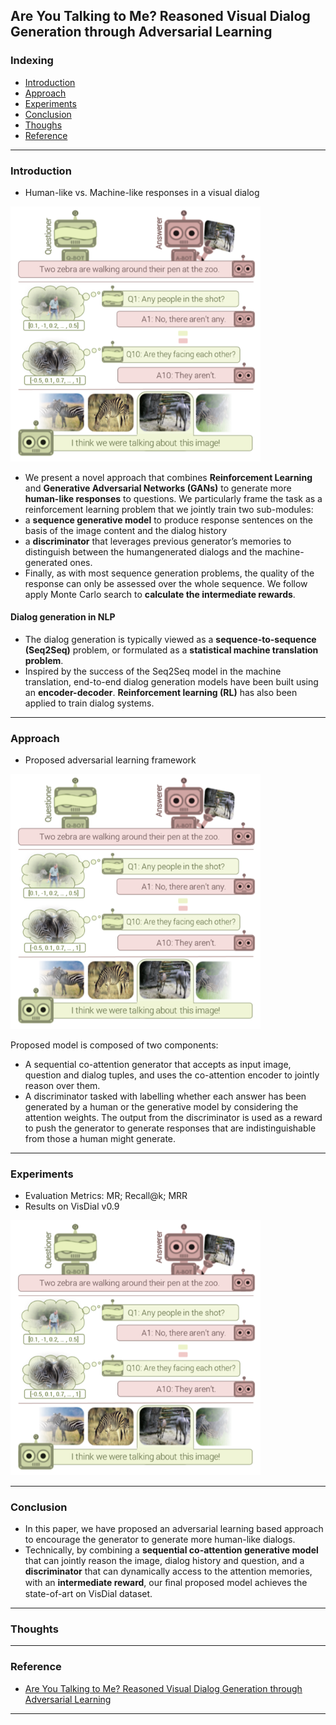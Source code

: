 ## Are You Talking to Me? Reasoned Visual Dialog Generation through Adversarial Learning

### Indexing
- [Introduction](#Introduction)
- [Approach](#Approach)
- [Experiments](#Experiments)
- [Conclusion](#Conclusion)
- [Thoughs](#Thoughts)
- [Reference](#Reference)


---
### Introduction
- Human-like vs. Machine-like responses in a visual dialog

<img src="https://github.com/qiuyue1993/Notes/blob/master/VisualDialog/images/papersummarize_q-bot-a-bot_overview.png" width="400" hegiht="400" align=center/> 


- We present a novel approach that combines **Reinforcement Learning** and **Generative Adversarial Networks (GANs)** to generate more **human-like responses** to questions. 
We particularly frame the task as a reinforcement learning problem that we jointly train two sub-modules:
- a **sequence generative model** to produce response sentences on the basis of the image content and the dialog history
- a **discriminator** that leverages previous generator’s memories to distinguish between the humangenerated dialogs and the machine-generated ones. 
-  Finally, as with most sequence generation problems, the quality of the response can only be assessed over the whole sequence. We follow apply Monte Carlo search to **calculate the intermediate rewards**. 

#### Dialog generation in NLP
- The dialog generation is typically viewed as a **sequence-to-sequence (Seq2Seq)** problem, or formulated as a **statistical machine translation problem**.
- Inspired by the success of the Seq2Seq model in the machine translation, end-to-end dialog generation models have been built using an **encoder-decoder**. **Reinforcement learning (RL)** has also been applied to train dialog systems.

---
### Approach
- Proposed adversarial learning framework

<img src="https://github.com/qiuyue1993/Notes/blob/master/VisualDialog/images/papersummarize_q-bot-a-bot_overview.png" width="400" hegiht="400" align=center/> 

Proposed model is composed of two components:
-  A sequential co-attention generator that accepts as input image, question and dialog tuples, and uses the co-attention encoder to jointly reason over them.
-  A discriminator tasked with labelling whether each answer has been generated by a human or the generative model by considering the attention weights. 
The output from the discriminator is used as a reward to push the generator to generate responses that are indistinguishable from those a human might generate.

---
### Experiments
- Evaluation Metrics: MR; Recall@k; MRR
-  Results on VisDial v0.9

<img src="https://github.com/qiuyue1993/Notes/blob/master/VisualDialog/images/papersummarize_q-bot-a-bot_overview.png" width="400" hegiht="400" align=center/> 

---
### Conclusion
-  In this paper, we have proposed an adversarial learning based approach to encourage the generator to generate more human-like dialogs. 
-  Technically, by combining a **sequential co-attention generative model** that can jointly reason the image, dialog history and question, and a **discriminator** that can dynamically access to the attention memories, with an **intermediate reward**, our ﬁnal proposed model achieves the state-of-art on VisDial dataset. 
---
### Thoughts

---
### Reference
- [Are You Talking to Me? Reasoned Visual Dialog Generation through Adversarial Learning](http://openaccess.thecvf.com/content_cvpr_2018/papers/Wu_Are_You_Talking_CVPR_2018_paper.pdf)


---